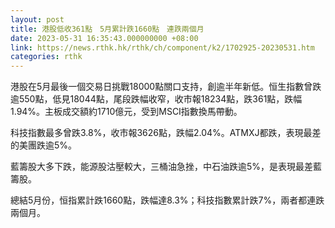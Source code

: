 ```yaml
---
layout: post
title: 港股低收361點　5月累計跌1660點　連跌兩個月
date: 2023-05-31 16:35:43.000000000 +08:00
link: https://news.rthk.hk/rthk/ch/component/k2/1702925-20230531.htm
categories: rthk
---
```


港股在5月最後一個交易日挑戰18000點關口支持，創逾半年新低。恒生指數曾跌逾550點，低見18044點，尾段跌幅收窄，收市報18234點，跌361點，跌幅1.94%。主板成交額約1710億元，受到MSCI指數換馬帶動。

科技指數最多曾跌3.8%，收市報3626點，跌幅2.04%。ATMXJ都跌，表現最差的美團跌逾5%。

藍籌股大多下跌，能源股沽壓較大，三桶油急挫，中石油跌逾5%，是表現最差藍籌股。

總結5月份，恒指累計跌1660點，跌幅達8.3%；科技指數累計跌7%，兩者都連跌兩個月。
